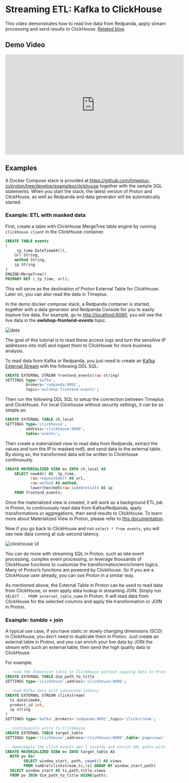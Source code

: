 # Streaming ETL: Kafka to ClickHouse

This video demonstrates how to read live data from Redpanda, apply stream processing and send results to ClickHouse. [Related blog](https://www.timeplus.com/post/proton-clickhouse-integration).

## Demo Video

<iframe width="560" height="315" src="https://www.youtube.com/embed/ga_DmCujEpw?si=ja2tmlcCbqa6HhwT" title="YouTube video player" frameborder="0" allow="accelerometer; autoplay; clipboard-write; encrypted-media; gyroscope; picture-in-picture; web-share" allowfullscreen></iframe>

## Examples

A Docker Compose stack is provided at https://github.com/timeplus-io/proton/tree/develop/examples/clickhouse together with the sample SQL statements. When you start the stack, the latest version of Proton and ClickHouse, as well as Redpanda and data generator will be automatically started.

### Example: ETL with masked data

First, create a table with ClickHouse MergeTree table engine by running `clickhouse client` in the ClickHouse container.

```sql
CREATE TABLE events
(
    _tp_time DateTime64(3),
    url String,
    method String,
    ip String
)
ENGINE=MergeTree()
PRIMARY KEY (_tp_time, url);
```

This will serve as the destination of Proton External Table for ClickHouse. Later on, you can also read the data in Timeplus.

In the demo docker compose stack, a Redpanda container is started, together with a data generator and Redpanda Console for you to easily explore live data. For example, go to [http://localhost:8080](http://localhost:8080/), you will see the live data in the **owlshop-frontend-events** topic.

![data](https://static.wixstatic.com/media/3796d3_2bb403497c0b48fab5710bec35793ae0~mv2.png/v1/fill/w_1480,h_642,al_c,q_90,usm_0.66_1.00_0.01,enc_auto/3796d3_2bb403497c0b48fab5710bec35793ae0~mv2.png)

The goal of this tutorial is to read these access logs and turn the sensitive IP addresses into md5 and ingest them to ClickHouse for more business analysis.

To read data from Kafka or Redpanda, you just need to create an [Kafka External Stream](/proton-kafka) with the following DDL SQL:

```sql
CREATE EXTERNAL STREAM frontend_events(raw string)
SETTINGS type='kafka',
         brokers='redpanda:9092',
         topic='owlshop-frontend-events';
```

Then run the following DDL SQL to setup the connection between Timeplus and ClickHouse. For local Clickhouse without security settings, it can be as simple as:

```sql
CREATE EXTERNAL TABLE ch_local
SETTINGS type='clickhouse',
         address='clickhouse:9000',
         table='events';
```

Then create a materialized view to read data from Redpanda, extract the values and turn the IP to masked md5, and send data to the external table. By doing so, the transformed data will be written to ClickHouse continuously.

```sql
CREATE MATERIALIZED VIEW mv INTO ch_local AS
    SELECT now64() AS _tp_time,
           raw:requestedUrl AS url,
           raw:method AS method,
           lower(hex(md5(raw:ipAddress))) AS ip
    FROM frontend_events;
```

Once the materialized view is created, it will work as a background ETL job in Proton, to continuously read data from Kafka/Redpanda, apply transformations or aggregations, then send results to ClickHouse. To learn more about Materialized View in Proton, please refer to [this documentation](/view#m_view).

Now if you go back to ClickHouse and run `select * from events`, you will see new data coming at sub-second latency.

![clickhouse UI](https://static.wixstatic.com/media/3796d3_804a80321d1a4219836203b83c19ae35~mv2.png/v1/fill/w_1480,h_996,al_c,q_90,usm_0.66_1.00_0.01,enc_auto/3796d3_804a80321d1a4219836203b83c19ae35~mv2.png)

You can do more with streaming SQL in Proton, such as late event processing, complex event processing, or leverage thousands of ClickHouse functions to customize the transformation/enrichment logics. Many of Proton’s functions are powered by ClickHouse. So if you are a ClickHouse user already, you can use Proton in a similar way.

As mentioned above, the External Table in Proton can be used to read data from ClickHouse, or even apply data lookup in streaming JOIN. Simply run `SELECT .. FROM external_table_name` in Proton. It will read data from ClickHouse for the selected columns and apply the transformation or JOIN in Proton.

### Example: tumble + join

A typical use case, if you have static or slowly changing dimensions (SCD) in ClickHouse, you don’t need to duplicate them in Proton. Just create an external table in Proton, and you can enrich your live data by JOIN the stream with such an external table, then send the high quality data to ClickHouse.

For example:

```sql
-- read the dimension table in ClickHouse without copying data to Proton
CREATE EXTERNAL TABLE dim_path_to_title
SETTINGS type='clickhouse',address='clickhouse:9000';

-- read Kafka data with subsecond latency
CREATE EXTERNAL STREAM clickstream(
  ts datetime64,
  product_id int,
  ip string
)
SETTINGS type='kafka',brokers='redpanda:9092',topic='clickstream';

-- continuously write to ClickHouse
CREATE EXTERNAL TABLE target_table
SETTINGS type='clickhouse',address='clickhouse:9000',table='pageviews';

-- downsample the click events per 5 seconds and enrich URL paths with page titles
CREATE MATERIALIZED VIEW mv INTO target_table AS
  WITH pv AS(
        SELECT window_start, path, count() AS views
        FROM tumble(clickstream,ts,5s) GROUP BY window_start,path)
  SELECT window_start AS ts,path,title,views
  FROM pv JOIN dim_path_to_title USING(path);
```
